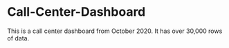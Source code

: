 # Call-Center-Dashboard
This is a call center dashboard from October 2020. It has over 30,000 rows of data.
